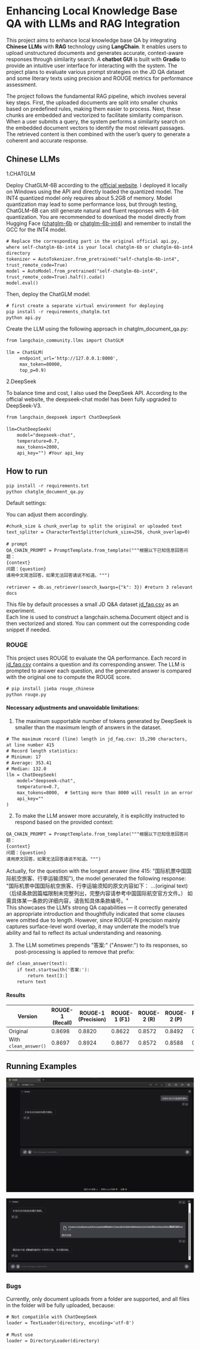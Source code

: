 # Enhancing Local Knowledge Base QA with LLMs and RAG Integration

This project aims to enhance local knowledge base QA by integrating **Chinese LLMs** with **RAG** technology using **LangChain**. It enables users to upload unstructured documents and generates accurate, context-aware responses through similarity search. A **chatbot GUI** is built with **Gradio** to provide an intuitive user interface for interacting with the system. The project plans to evaluate various prompt strategies on the JD QA dataset and some literary texts using precision and ROUGE metrics for performance assessment.

The project follows the fundamental RAG pipeline, which involves several key steps. First, the uploaded documents are split into smaller chunks based on predefined rules, making them easier to process. Next, these chunks are embedded and vectorized to facilitate similarity comparison. When a user submits a query, the system performs a similarity search on the embedded document vectors to identify the most relevant passages. The retrieved content is then combined with the user’s query to generate a coherent and accurate response.

## Chinese LLMs

1.CHATGLM

Deploy ChatGLM-6B according to the [official website](https://github.com/THUDM/ChatGLM-6B). I deployed it locally on Windows using the API and directly loaded the quantized model. The INT4 quantized model only requires about 5.2GB of memory. Model quantization may lead to some performance loss, but through testing, ChatGLM-6B can still generate natural and fluent responses with 4-bit quantization. You are recommended to download the model directly from Hugging Face ([chatglm-6b](https://huggingface.co/THUDM/chatglm-6b/tree/main) or [chatglm-6b-int4](https://huggingface.co/THUDM/chatglm-6b-int4/tree/main)) and remember to install the GCC for the INT4 model.

```
# Replace the corresponding part in the original official api.py, where self-chatglm-6b-int4 is your local chatglm-6b or chatglm-6b-int4 directory
tokenizer = AutoTokenizer.from_pretrained("self-chatglm-6b-int4", trust_remote_code=True)
model = AutoModel.from_pretrained("self-chatglm-6b-int4", trust_remote_code=True).half().cuda()
model.eval()  
```

Then, deploy the ChatGLM model:

```
# first create a separate virtual environment for deploying
pip install -r requirements_chatglm.txt
python api.py
```

Create the LLM using the following approach in chatglm_document_qa.py:

```
from langchain_community.llms import ChatGLM

llm = ChatGLM(
     endpoint_url='http://127.0.0.1:8000',
     max_token=80000,
     top_p=0.9)
```

2.DeepSeek

To balance time and cost, I also used the DeepSeek API. According to the official website, the deepseek-chat model has been fully upgraded to DeepSeek-V3.

```
from langchain_deepseek import ChatDeepSeek

llm=ChatDeepSeek(
    model="deepseek-chat",
    temperature=0.7,
    max_tokens=2000,
    api_key="") #Your api_key
```

## How to run

```
pip install -r requirements.txt
python chatglm_document_qa.py
```

Default settings:

You can adjust them accordingly.

```
#chunk_size & chunk_overlap to split the original or uploaded text
text_spliter = CharacterTextSplitter(chunk_size=256, chunk_overlap=0) 

# prompt
QA_CHAIN_PROMPT = PromptTemplate.from_template("""根据以下已知信息回答问题：
{context}
问题：{question}
请用中文简洁回答，如果无法回答请说不知道。""")

retriever = db.as_retriever(search_kwargs={"k": 3}) #return 3 relevant docs
```

This file by default processes a small JD Q&A dataset [jd_faq.csv](https://github.com/WillongWang/Awesome-LLM-NLP-projects-updating-/blob/main/Local-KB-QA-with-RAG/documents/jd_faq.csv) as an experiment.  
Each line is used to construct a langchain.schema.Document object and is then vectorized and stored. You can comment out the corresponding code snippet if needed.

### ROUGE

This project uses ROUGE to evaluate the QA performance. Each record in [jd_faq.csv](https://github.com/WillongWang/Awesome-LLM-NLP-projects-updating-/blob/main/Local-KB-QA-with-RAG/documents/jd_faq.csv) contains a question and its corresponding answer. The LLM is prompted to answer each question, and the generated answer is compared with the original one to compute the ROUGE score.

```
# pip install jieba rouge_chinese
python rouge.py
```

#### Necessary adjustments and unavoidable limitations:

1. The maximum supportable number of tokens generated by DeepSeek is smaller than the maximum length of answers in the dataset.

```
# The maximum record (line) length in jd_faq.csv: 15,290 characters, at line number 415
# Record length statistics:
# Minimum: 17
# Average: 353.41
# Median: 132.0
llm = ChatDeepSeek( 
    model="deepseek-chat",
    temperature=0.7,
    max_tokens=8000,  # Setting more than 8000 will result in an error
    api_key=""
)
```

2. To make the LLM answer more accurately, it is explicitly instructed to respond based on the provided context:

```
QA_CHAIN_PROMPT = PromptTemplate.from_template("""根据以下已知信息回答问题：
{context}
问题：{question}
请用原文回答，如果无法回答请说不知道。""")
```

Actually, for the question with the longest answer (line 415: "国际机票中国国际航空旅客、行李运输须知"), the model generated the following response:  
"国际机票中国国际航空旅客、行李运输须知的原文内容如下： ...(original text) （后续条款因篇幅限制未完整列出，完整内容请参考中国国际航空官方文件。）
如需具体某一条款的详细内容，请告知具体条款编号。"  
This showcases the LLM’s strong QA capabilities — it correctly generated an appropriate introduction and thoughtfully indicated that some clauses were omitted due to length. However, since ROUGE-N precision mainly captures surface-level word overlap, it may underrate the model’s true ability and fail to reflect its actual understanding and reasoning.

3. The LLM sometimes prepends "答案:" ("Answer:") to its responses, so post-processing is applied to remove that prefix:

```
def clean_answer(text):
    if text.startswith('答案:'):
        return text[3:]
    return text
```

#### Results

| Version              | ROUGE-1 (Recall) | ROUGE-1 (Precision) | ROUGE-1 (F1) | ROUGE-2 (R) | ROUGE-2 (P) | ROUGE-2 (F) | ROUGE-L (R) | ROUGE-L (P) | ROUGE-L (F) |
|----------------------|-------------|-------------|-------------|-------------|-------------|-------------|-------------|-------------|-------------|
| Original             | 0.8698      | 0.8820      | 0.8622      | 0.8572      | 0.8492      | 0.8485      | 0.8636      | 0.8767      | 0.8560      |
| With `clean_answer()`| 0.8697      | 0.8924      | 0.8677      | 0.8572      | 0.8588      | 0.8538      | 0.8636      | 0.8852      | 0.8605      |

## Running Examples

![](https://github.com/WillongWang/Awesome-LLM-NLP-projects-updating-/blob/main/Local-KB-QA-with-RAG/1.png)

![](https://github.com/WillongWang/Awesome-LLM-NLP-projects-updating-/blob/main/Local-KB-QA-with-RAG/2.png)

### Bugs

Currently, only document uploads from a folder are supported, and all files in the folder will be fully uploaded, because:

```
# Not compatible with ChatDeepSeek
loader = TextLoader(directory, encoding='utf-8')

# Must use 
loader = DirectoryLoader(directory)
```









